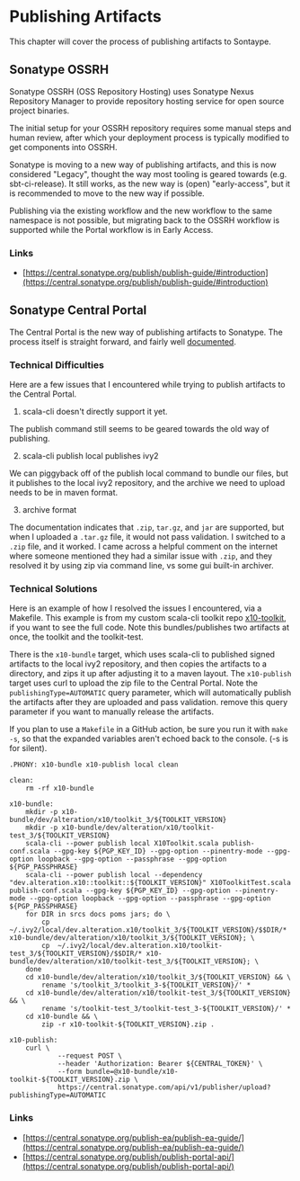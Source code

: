 # Publishing Artifacts

This chapter will cover the process of publishing artifacts to Sontaype.

## Sonatype OSSRH

Sonatype OSSRH (OSS Repository Hosting) uses Sonatype Nexus Repository Manager
to provide repository hosting service for open source project binaries.

The initial setup for your OSSRH repository requires some manual steps and human
review, after which your deployment process is typically modified to get
components into OSSRH.

Sonatype is moving to a new way of publishing artifacts, and this is now
considered "Legacy", thought the way most tooling is geared towards (e.g.
sbt-ci-release). It still works, as the new way is (open) "early-access", but it
is recommended to move to the new way if possible.

Publishing via the existing workflow and the new workflow to the same namespace
is not possible, but migrating back to the OSSRH workflow is supported while the
Portal workflow is in Early Access.

### Links

- [https://central.sonatype.org/publish/publish-guide/#introduction](https://central.sonatype.org/publish/publish-guide/#introduction)

## Sonatype Central Portal

The Central Portal is the new way of publishing artifacts to Sonatype. The
process itself is straight forward, and fairly well
[documented](https://central.sonatype.org/publish-ea/publish-ea-guide/).

### Technical Difficulties

Here are a few issues that I encountered while trying to publish artifacts to
the Central Portal.

1. scala-cli doesn't directly support it yet.

The publish command still seems to be geared towards the old way of publishing.

2. scala-cli publish local publishes ivy2

We can piggyback off of the publish local command to bundle our files, but it
publishes to the local ivy2 repository, and the archive we need to upload needs
to be in maven format.

3. archive format

The documentation indicates that `.zip`, `tar.gz`, and `jar` are supported, but
when I uploaded a `.tar.gz` file, it would not pass validation. I switched to a
`.zip` file, and it worked. I came across a helpful comment on the internet
where someone mentioned they had a similar issue with `.zip`, and they resolved
it by using zip via command line, vs some gui built-in archiver.

### Technical Solutions

Here is an example of how I resolved the issues I encountered, via a Makefile.
This example is from my custom scala-cli toolkit repo
[x10-toolkit](https://github.com/alterationx10/x10-toolkit), if you want to see
the full code. Note this bundles/publishes two artifacts at once, the toolkit
and the toolkit-test.

There is the `x10-bundle` target, which uses scala-cli to published signed
artifacts to the local ivy2 repository, and then copies the artifacts to a
directory, and zips it up after adjusting it to a maven layout. The
`x10-publish` target uses curl to upload the zip file to the Central Portal.
Note the `publishingType=AUTOMATIC` query parameter, which will automatically
publish the artifacts after they are uploaded and pass validation. remove this
query parameter if you want to manually release the artifacts.

If you plan to use a `Makefile` in a GitHub action, be sure you run it with
`make -s`, so that the expanded variables aren't echoed back to the console. (-s
is for silent).

```make
.PHONY: x10-bundle x10-publish local clean

clean:
	rm -rf x10-bundle

x10-bundle:
	mkdir -p x10-bundle/dev/alteration/x10/toolkit_3/${TOOLKIT_VERSION}
	mkdir -p x10-bundle/dev/alteration/x10/toolkit-test_3/${TOOLKIT_VERSION}
	scala-cli --power publish local X10Toolkit.scala publish-conf.scala --gpg-key ${PGP_KEY_ID} --gpg-option --pinentry-mode --gpg-option loopback --gpg-option --passphrase --gpg-option ${PGP_PASSPHRASE}
	scala-cli --power publish local --dependency "dev.alteration.x10::toolkit::${TOOLKIT_VERSION}" X10ToolkitTest.scala publish-conf.scala --gpg-key ${PGP_KEY_ID} --gpg-option --pinentry-mode --gpg-option loopback --gpg-option --passphrase --gpg-option ${PGP_PASSPHRASE}
	for DIR in srcs docs poms jars; do \
		cp  ~/.ivy2/local/dev.alteration.x10/toolkit_3/${TOOLKIT_VERSION}/$$DIR/* x10-bundle/dev/alteration/x10/toolkit_3/${TOOLKIT_VERSION}; \
		cp  ~/.ivy2/local/dev.alteration.x10/toolkit-test_3/${TOOLKIT_VERSION}/$$DIR/* x10-bundle/dev/alteration/x10/toolkit-test_3/${TOOLKIT_VERSION}; \
	done
	cd x10-bundle/dev/alteration/x10/toolkit_3/${TOOLKIT_VERSION} && \
		rename 's/toolkit_3/toolkit_3-${TOOLKIT_VERSION}/' *
	cd x10-bundle/dev/alteration/x10/toolkit-test_3/${TOOLKIT_VERSION} && \
		rename 's/toolkit-test_3/toolkit-test_3-${TOOLKIT_VERSION}/' *
	cd x10-bundle && \
		zip -r x10-toolkit-${TOOLKIT_VERSION}.zip .

x10-publish:
	curl \
            --request POST \
            --header 'Authorization: Bearer ${CENTRAL_TOKEN}' \
            --form bundle=@x10-bundle/x10-toolkit-${TOOLKIT_VERSION}.zip \
            https://central.sonatype.com/api/v1/publisher/upload?publishingType=AUTOMATIC

```

### Links

- [https://central.sonatype.org/publish-ea/publish-ea-guide/](https://central.sonatype.org/publish-ea/publish-ea-guide/)
- [https://central.sonatype.org/publish/publish-portal-api/](https://central.sonatype.org/publish/publish-portal-api/)
